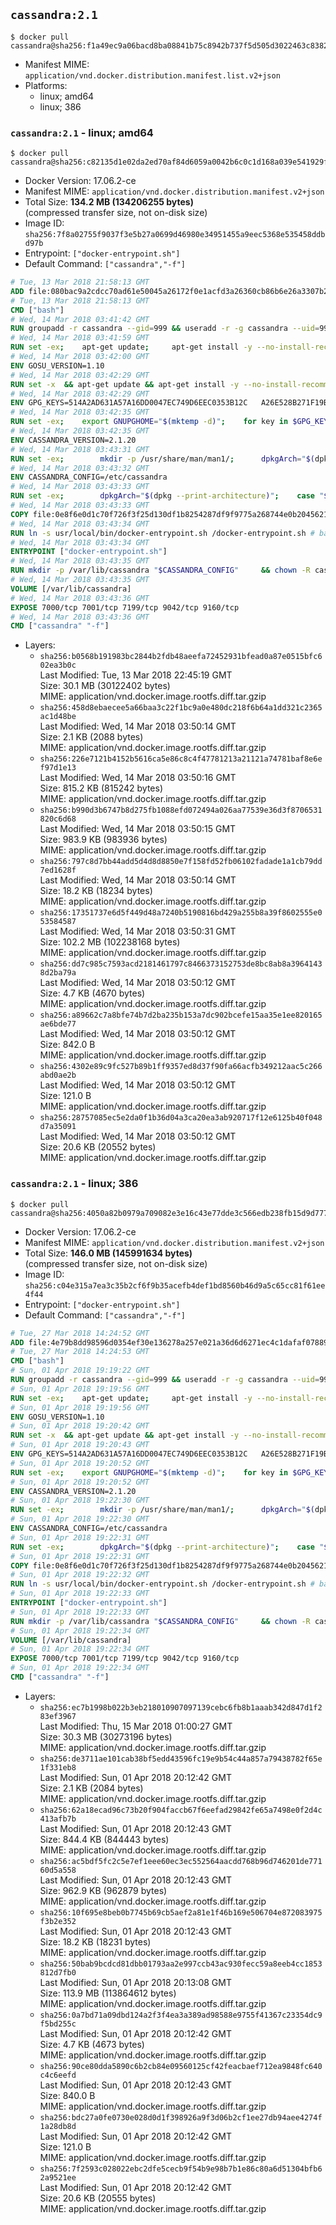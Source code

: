 ## `cassandra:2.1`

```console
$ docker pull cassandra@sha256:f1a49ec9a06bacd8ba08841b75c8942b737f5d505d3022463c8382c00d28956c
```

-	Manifest MIME: `application/vnd.docker.distribution.manifest.list.v2+json`
-	Platforms:
	-	linux; amd64
	-	linux; 386

### `cassandra:2.1` - linux; amd64

```console
$ docker pull cassandra@sha256:c82135d1e02da2ed70af84d6059a0042b6c0c1d168a039e541929f69a875256f
```

-	Docker Version: 17.06.2-ce
-	Manifest MIME: `application/vnd.docker.distribution.manifest.v2+json`
-	Total Size: **134.2 MB (134206255 bytes)**  
	(compressed transfer size, not on-disk size)
-	Image ID: `sha256:7f8a02755f9037f3e5b27a0699d46980e34951455a9eec5368e535458ddbd97b`
-	Entrypoint: `["docker-entrypoint.sh"]`
-	Default Command: `["cassandra","-f"]`

```dockerfile
# Tue, 13 Mar 2018 21:58:13 GMT
ADD file:080bac9a2cdcc70ad61e50045a26172f0e1acfd3a26360cb86b6e26a3307b2e1 in / 
# Tue, 13 Mar 2018 21:58:13 GMT
CMD ["bash"]
# Wed, 14 Mar 2018 03:41:42 GMT
RUN groupadd -r cassandra --gid=999 && useradd -r -g cassandra --uid=999 cassandra
# Wed, 14 Mar 2018 03:41:59 GMT
RUN set -ex; 	apt-get update; 	apt-get install -y --no-install-recommends 		libjemalloc1 		procps 		iproute2 	; 	if ! command -v gpg > /dev/null; then 		apt-get install -y --no-install-recommends 			dirmngr 			gnupg 		; 	fi; 	rm -rf /var/lib/apt/lists/*
# Wed, 14 Mar 2018 03:42:00 GMT
ENV GOSU_VERSION=1.10
# Wed, 14 Mar 2018 03:42:29 GMT
RUN set -x 	&& apt-get update && apt-get install -y --no-install-recommends ca-certificates wget && rm -rf /var/lib/apt/lists/* 	&& wget -O /usr/local/bin/gosu "https://github.com/tianon/gosu/releases/download/$GOSU_VERSION/gosu-$(dpkg --print-architecture)" 	&& wget -O /usr/local/bin/gosu.asc "https://github.com/tianon/gosu/releases/download/$GOSU_VERSION/gosu-$(dpkg --print-architecture).asc" 	&& export GNUPGHOME="$(mktemp -d)" 	&& gpg --keyserver ha.pool.sks-keyservers.net --recv-keys B42F6819007F00F88E364FD4036A9C25BF357DD4 	&& gpg --batch --verify /usr/local/bin/gosu.asc /usr/local/bin/gosu 	&& rm -rf "$GNUPGHOME" /usr/local/bin/gosu.asc 	&& chmod +x /usr/local/bin/gosu 	&& gosu nobody true 	&& apt-get purge -y --auto-remove ca-certificates wget
# Wed, 14 Mar 2018 03:42:29 GMT
ENV GPG_KEYS=514A2AD631A57A16DD0047EC749D6EEC0353B12C 	A26E528B271F19B9E5D8E19EA278B781FE4B2BDA
# Wed, 14 Mar 2018 03:42:35 GMT
RUN set -ex; 	export GNUPGHOME="$(mktemp -d)"; 	for key in $GPG_KEYS; do 		gpg --keyserver ha.pool.sks-keyservers.net --recv-keys "$key"; 	done; 	gpg --export $GPG_KEYS > /etc/apt/trusted.gpg.d/cassandra.gpg; 	rm -rf "$GNUPGHOME"; 	apt-key list
# Wed, 14 Mar 2018 03:42:35 GMT
ENV CASSANDRA_VERSION=2.1.20
# Wed, 14 Mar 2018 03:43:31 GMT
RUN set -ex; 		mkdir -p /usr/share/man/man1/; 		dpkgArch="$(dpkg --print-architecture)"; 	case "$dpkgArch" in 		amd64|i386) 			echo 'deb http://www.apache.org/dist/cassandra/debian 21x main' > /etc/apt/sources.list.d/cassandra.list; 			apt-get update; 			;; 		*) 						savedAptMark="$(apt-mark showmanual)"; 						apt-get update; 			apt-get install -y --no-install-recommends 				wget ca-certificates 				dpkg-dev 			; 						apt-mark showmanual | xargs apt-mark auto > /dev/null; 			apt-mark manual $savedAptMark; 						tempDir="$(mktemp -d)"; 			for pkg in cassandra cassandra-tools; do 				deb="${pkg}_${CASSANDRA_VERSION}_all.deb"; 				wget -O "$tempDir/$deb" "https://www.apache.org/dist/cassandra/debian/pool/main/c/cassandra/$deb"; 			done; 						ls -lAFh "$tempDir"; 			( cd "$tempDir" && dpkg-scanpackages . > Packages ); 			grep '^Package: ' "$tempDir/Packages"; 			echo "deb [ trusted=yes ] file://$tempDir ./" > /etc/apt/sources.list.d/temp.list; 			apt-get -o Acquire::GzipIndexes=false update; 			;; 	esac; 		apt-get install -y 		cassandra="$CASSANDRA_VERSION" 		cassandra-tools="$CASSANDRA_VERSION" 	; 		rm -rf /var/lib/apt/lists/*; 		if [ -n "$tempDir" ]; then 		apt-get purge -y --auto-remove; 		rm -rf "$tempDir" /etc/apt/sources.list.d/temp.list; 	fi
# Wed, 14 Mar 2018 03:43:32 GMT
ENV CASSANDRA_CONFIG=/etc/cassandra
# Wed, 14 Mar 2018 03:43:33 GMT
RUN set -ex; 		dpkgArch="$(dpkg --print-architecture)"; 	case "$dpkgArch" in 		ppc64el) 			if grep -q -- '^-Xss' "$CASSANDRA_CONFIG/jvm.options"; then 				grep -- '^-Xss256k$' "$CASSANDRA_CONFIG/jvm.options"; 				sed -ri 's/^-Xss256k$/-Xss512k/' "$CASSANDRA_CONFIG/jvm.options"; 				grep -- '^-Xss512k$' "$CASSANDRA_CONFIG/jvm.options"; 			elif grep -q -- '-Xss256k' "$CASSANDRA_CONFIG/cassandra-env.sh"; then 				sed -ri 's/-Xss256k/-Xss512k/g' "$CASSANDRA_CONFIG/cassandra-env.sh"; 				grep -- '-Xss512k' "$CASSANDRA_CONFIG/cassandra-env.sh"; 			fi; 			;; 	esac; 		sed -ri 's/^(JVM_PATCH_VERSION)=.*/\1=25/' "$CASSANDRA_CONFIG/cassandra-env.sh"
# Wed, 14 Mar 2018 03:43:33 GMT
COPY file:0e8f6e0d1c70f726f3f25d130df1b8254287df9f9775a268744e0b2045621c81 in /usr/local/bin/ 
# Wed, 14 Mar 2018 03:43:34 GMT
RUN ln -s usr/local/bin/docker-entrypoint.sh /docker-entrypoint.sh # backwards compat
# Wed, 14 Mar 2018 03:43:34 GMT
ENTRYPOINT ["docker-entrypoint.sh"]
# Wed, 14 Mar 2018 03:43:35 GMT
RUN mkdir -p /var/lib/cassandra "$CASSANDRA_CONFIG" 	&& chown -R cassandra:cassandra /var/lib/cassandra "$CASSANDRA_CONFIG" 	&& chmod 777 /var/lib/cassandra "$CASSANDRA_CONFIG"
# Wed, 14 Mar 2018 03:43:35 GMT
VOLUME [/var/lib/cassandra]
# Wed, 14 Mar 2018 03:43:36 GMT
EXPOSE 7000/tcp 7001/tcp 7199/tcp 9042/tcp 9160/tcp
# Wed, 14 Mar 2018 03:43:36 GMT
CMD ["cassandra" "-f"]
```

-	Layers:
	-	`sha256:b0568b191983bc2844b2fdb48aeefa72452931bfead0a87e0515bfc602ea3b0c`  
		Last Modified: Tue, 13 Mar 2018 22:45:19 GMT  
		Size: 30.1 MB (30122402 bytes)  
		MIME: application/vnd.docker.image.rootfs.diff.tar.gzip
	-	`sha256:458d8ebaecee5a66baa3c22f1bc9a0e480dc218f6b64a1dd321c2365ac1d48be`  
		Last Modified: Wed, 14 Mar 2018 03:50:14 GMT  
		Size: 2.1 KB (2088 bytes)  
		MIME: application/vnd.docker.image.rootfs.diff.tar.gzip
	-	`sha256:226e7121b4152b5616ca5e86c8c4f47781213a21121a74781baf8e6ef97d1e13`  
		Last Modified: Wed, 14 Mar 2018 03:50:16 GMT  
		Size: 815.2 KB (815242 bytes)  
		MIME: application/vnd.docker.image.rootfs.diff.tar.gzip
	-	`sha256:b990d3b6747b8d275fb1088efd072494a026aa77539e36d3f8706531820c6d68`  
		Last Modified: Wed, 14 Mar 2018 03:50:15 GMT  
		Size: 983.9 KB (983936 bytes)  
		MIME: application/vnd.docker.image.rootfs.diff.tar.gzip
	-	`sha256:797c8d7bb44add5d4d8d8850e7f158fd52fb06102fadade1a1cb79dd7ed1628f`  
		Last Modified: Wed, 14 Mar 2018 03:50:14 GMT  
		Size: 18.2 KB (18234 bytes)  
		MIME: application/vnd.docker.image.rootfs.diff.tar.gzip
	-	`sha256:17351737e6d5f449d48a7240b5190816bd429a255b8a39f8602555e053584587`  
		Last Modified: Wed, 14 Mar 2018 03:50:31 GMT  
		Size: 102.2 MB (102238168 bytes)  
		MIME: application/vnd.docker.image.rootfs.diff.tar.gzip
	-	`sha256:dd7c985c7593acd2181461797c8466373152753de8bc8ab8a39641438d2ba79a`  
		Last Modified: Wed, 14 Mar 2018 03:50:12 GMT  
		Size: 4.7 KB (4670 bytes)  
		MIME: application/vnd.docker.image.rootfs.diff.tar.gzip
	-	`sha256:a89662c7a8bfe74b7d2ba235b153a7dc902bcefe15aa35e1ee820165ae6bde77`  
		Last Modified: Wed, 14 Mar 2018 03:50:12 GMT  
		Size: 842.0 B  
		MIME: application/vnd.docker.image.rootfs.diff.tar.gzip
	-	`sha256:4302e89c9fc527b89b1ff9357ed8d37f90fa66acfb349212aac5c266abd0ae2b`  
		Last Modified: Wed, 14 Mar 2018 03:50:12 GMT  
		Size: 121.0 B  
		MIME: application/vnd.docker.image.rootfs.diff.tar.gzip
	-	`sha256:28757085ec5e2da0f1b36d04a3ca20ea3ab920717f12e6125b40f048d7a35091`  
		Last Modified: Wed, 14 Mar 2018 03:50:12 GMT  
		Size: 20.6 KB (20552 bytes)  
		MIME: application/vnd.docker.image.rootfs.diff.tar.gzip

### `cassandra:2.1` - linux; 386

```console
$ docker pull cassandra@sha256:4050a82b0979a709082e3e16c43e77dde3c566edb238fb15d9d777f97565645e
```

-	Docker Version: 17.06.2-ce
-	Manifest MIME: `application/vnd.docker.distribution.manifest.v2+json`
-	Total Size: **146.0 MB (145991634 bytes)**  
	(compressed transfer size, not on-disk size)
-	Image ID: `sha256:c04e315a7ea3c35b2cf6f9b35acefb4def1bd8560b46d9a5c65cc81f61ee4f44`
-	Entrypoint: `["docker-entrypoint.sh"]`
-	Default Command: `["cassandra","-f"]`

```dockerfile
# Tue, 27 Mar 2018 14:24:52 GMT
ADD file:4e79b8dd98596d0354ef30e136278a257e021a36d6d6271ec4c1dafaf07889ae in / 
# Tue, 27 Mar 2018 14:24:53 GMT
CMD ["bash"]
# Sun, 01 Apr 2018 19:19:22 GMT
RUN groupadd -r cassandra --gid=999 && useradd -r -g cassandra --uid=999 cassandra
# Sun, 01 Apr 2018 19:19:56 GMT
RUN set -ex; 	apt-get update; 	apt-get install -y --no-install-recommends 		libjemalloc1 		procps 		iproute2 	; 	if ! command -v gpg > /dev/null; then 		apt-get install -y --no-install-recommends 			dirmngr 			gnupg 		; 	fi; 	rm -rf /var/lib/apt/lists/*
# Sun, 01 Apr 2018 19:19:56 GMT
ENV GOSU_VERSION=1.10
# Sun, 01 Apr 2018 19:20:42 GMT
RUN set -x 	&& apt-get update && apt-get install -y --no-install-recommends ca-certificates wget && rm -rf /var/lib/apt/lists/* 	&& wget -O /usr/local/bin/gosu "https://github.com/tianon/gosu/releases/download/$GOSU_VERSION/gosu-$(dpkg --print-architecture)" 	&& wget -O /usr/local/bin/gosu.asc "https://github.com/tianon/gosu/releases/download/$GOSU_VERSION/gosu-$(dpkg --print-architecture).asc" 	&& export GNUPGHOME="$(mktemp -d)" 	&& gpg --keyserver ha.pool.sks-keyservers.net --recv-keys B42F6819007F00F88E364FD4036A9C25BF357DD4 	&& gpg --batch --verify /usr/local/bin/gosu.asc /usr/local/bin/gosu 	&& rm -rf "$GNUPGHOME" /usr/local/bin/gosu.asc 	&& chmod +x /usr/local/bin/gosu 	&& gosu nobody true 	&& apt-get purge -y --auto-remove ca-certificates wget
# Sun, 01 Apr 2018 19:20:43 GMT
ENV GPG_KEYS=514A2AD631A57A16DD0047EC749D6EEC0353B12C 	A26E528B271F19B9E5D8E19EA278B781FE4B2BDA
# Sun, 01 Apr 2018 19:20:52 GMT
RUN set -ex; 	export GNUPGHOME="$(mktemp -d)"; 	for key in $GPG_KEYS; do 		gpg --keyserver ha.pool.sks-keyservers.net --recv-keys "$key"; 	done; 	gpg --export $GPG_KEYS > /etc/apt/trusted.gpg.d/cassandra.gpg; 	rm -rf "$GNUPGHOME"; 	apt-key list
# Sun, 01 Apr 2018 19:20:52 GMT
ENV CASSANDRA_VERSION=2.1.20
# Sun, 01 Apr 2018 19:22:30 GMT
RUN set -ex; 		mkdir -p /usr/share/man/man1/; 		dpkgArch="$(dpkg --print-architecture)"; 	case "$dpkgArch" in 		amd64|i386) 			echo 'deb http://www.apache.org/dist/cassandra/debian 21x main' > /etc/apt/sources.list.d/cassandra.list; 			apt-get update; 			;; 		*) 						savedAptMark="$(apt-mark showmanual)"; 						apt-get update; 			apt-get install -y --no-install-recommends 				wget ca-certificates 				dpkg-dev 			; 						apt-mark showmanual | xargs apt-mark auto > /dev/null; 			apt-mark manual $savedAptMark; 						tempDir="$(mktemp -d)"; 			for pkg in cassandra cassandra-tools; do 				deb="${pkg}_${CASSANDRA_VERSION}_all.deb"; 				wget -O "$tempDir/$deb" "https://www.apache.org/dist/cassandra/debian/pool/main/c/cassandra/$deb"; 			done; 						ls -lAFh "$tempDir"; 			( cd "$tempDir" && dpkg-scanpackages . > Packages ); 			grep '^Package: ' "$tempDir/Packages"; 			echo "deb [ trusted=yes ] file://$tempDir ./" > /etc/apt/sources.list.d/temp.list; 			apt-get -o Acquire::GzipIndexes=false update; 			;; 	esac; 		apt-get install -y 		cassandra="$CASSANDRA_VERSION" 		cassandra-tools="$CASSANDRA_VERSION" 	; 		rm -rf /var/lib/apt/lists/*; 		if [ -n "$tempDir" ]; then 		apt-get purge -y --auto-remove; 		rm -rf "$tempDir" /etc/apt/sources.list.d/temp.list; 	fi
# Sun, 01 Apr 2018 19:22:30 GMT
ENV CASSANDRA_CONFIG=/etc/cassandra
# Sun, 01 Apr 2018 19:22:31 GMT
RUN set -ex; 		dpkgArch="$(dpkg --print-architecture)"; 	case "$dpkgArch" in 		ppc64el) 			if grep -q -- '^-Xss' "$CASSANDRA_CONFIG/jvm.options"; then 				grep -- '^-Xss256k$' "$CASSANDRA_CONFIG/jvm.options"; 				sed -ri 's/^-Xss256k$/-Xss512k/' "$CASSANDRA_CONFIG/jvm.options"; 				grep -- '^-Xss512k$' "$CASSANDRA_CONFIG/jvm.options"; 			elif grep -q -- '-Xss256k' "$CASSANDRA_CONFIG/cassandra-env.sh"; then 				sed -ri 's/-Xss256k/-Xss512k/g' "$CASSANDRA_CONFIG/cassandra-env.sh"; 				grep -- '-Xss512k' "$CASSANDRA_CONFIG/cassandra-env.sh"; 			fi; 			;; 	esac; 		sed -ri 's/^(JVM_PATCH_VERSION)=.*/\1=25/' "$CASSANDRA_CONFIG/cassandra-env.sh"
# Sun, 01 Apr 2018 19:22:31 GMT
COPY file:0e8f6e0d1c70f726f3f25d130df1b8254287df9f9775a268744e0b2045621c81 in /usr/local/bin/ 
# Sun, 01 Apr 2018 19:22:32 GMT
RUN ln -s usr/local/bin/docker-entrypoint.sh /docker-entrypoint.sh # backwards compat
# Sun, 01 Apr 2018 19:22:33 GMT
ENTRYPOINT ["docker-entrypoint.sh"]
# Sun, 01 Apr 2018 19:22:33 GMT
RUN mkdir -p /var/lib/cassandra "$CASSANDRA_CONFIG" 	&& chown -R cassandra:cassandra /var/lib/cassandra "$CASSANDRA_CONFIG" 	&& chmod 777 /var/lib/cassandra "$CASSANDRA_CONFIG"
# Sun, 01 Apr 2018 19:22:34 GMT
VOLUME [/var/lib/cassandra]
# Sun, 01 Apr 2018 19:22:34 GMT
EXPOSE 7000/tcp 7001/tcp 7199/tcp 9042/tcp 9160/tcp
# Sun, 01 Apr 2018 19:22:34 GMT
CMD ["cassandra" "-f"]
```

-	Layers:
	-	`sha256:ec7b1998b022b3eb218010907097139cebc6fb8b1aaab342d847d1f283ef3967`  
		Last Modified: Thu, 15 Mar 2018 01:00:27 GMT  
		Size: 30.3 MB (30273196 bytes)  
		MIME: application/vnd.docker.image.rootfs.diff.tar.gzip
	-	`sha256:de3711ae101cab38bf5edd43596fc19e9b54c44a857a79438782f65e1f331eb8`  
		Last Modified: Sun, 01 Apr 2018 20:12:42 GMT  
		Size: 2.1 KB (2084 bytes)  
		MIME: application/vnd.docker.image.rootfs.diff.tar.gzip
	-	`sha256:62a18ecad96c73b20f904faccb67f6eefad29842fe65a7498e0f2d4c413afb7b`  
		Last Modified: Sun, 01 Apr 2018 20:12:43 GMT  
		Size: 844.4 KB (844443 bytes)  
		MIME: application/vnd.docker.image.rootfs.diff.tar.gzip
	-	`sha256:ac5bdf5fc2c5e7ef1eee60ec3ec552564aacdd768b96d746201de77160d5a558`  
		Last Modified: Sun, 01 Apr 2018 20:12:43 GMT  
		Size: 962.9 KB (962879 bytes)  
		MIME: application/vnd.docker.image.rootfs.diff.tar.gzip
	-	`sha256:10f695e8beb0b7745b69cb5aef2a81e1f46b169e506704e872083975f3b2e352`  
		Last Modified: Sun, 01 Apr 2018 20:12:43 GMT  
		Size: 18.2 KB (18231 bytes)  
		MIME: application/vnd.docker.image.rootfs.diff.tar.gzip
	-	`sha256:50bab9bcdcd81dbb01793aa2e997ccb43ac930fecc59a8eeb4cc1853812d7fb0`  
		Last Modified: Sun, 01 Apr 2018 20:13:08 GMT  
		Size: 113.9 MB (113864612 bytes)  
		MIME: application/vnd.docker.image.rootfs.diff.tar.gzip
	-	`sha256:0a7bd71a09dbd124a2f3f4ea3a389ad98588e9755f41367c23354dc9f5bd255c`  
		Last Modified: Sun, 01 Apr 2018 20:12:42 GMT  
		Size: 4.7 KB (4673 bytes)  
		MIME: application/vnd.docker.image.rootfs.diff.tar.gzip
	-	`sha256:90ce80dda5890c6b2cb84e09560125cf42feacbaef712ea9848fc640c4c6eefd`  
		Last Modified: Sun, 01 Apr 2018 20:12:43 GMT  
		Size: 840.0 B  
		MIME: application/vnd.docker.image.rootfs.diff.tar.gzip
	-	`sha256:bdc27a0fe0730e028d0d1f398926a9f3d06b2cf1ee27db94aee4274f1a28db8d`  
		Last Modified: Sun, 01 Apr 2018 20:12:42 GMT  
		Size: 121.0 B  
		MIME: application/vnd.docker.image.rootfs.diff.tar.gzip
	-	`sha256:7f2593c028022ebc2dfe5cecb9f54b9e98b7b1e86c80a6d51304bfb62a9521ee`  
		Last Modified: Sun, 01 Apr 2018 20:12:42 GMT  
		Size: 20.6 KB (20555 bytes)  
		MIME: application/vnd.docker.image.rootfs.diff.tar.gzip
